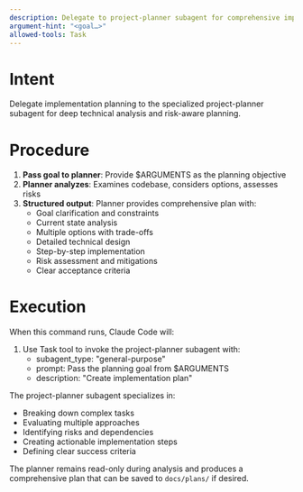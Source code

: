```yaml
---
description: Delegate to project-planner subagent for comprehensive implementation planning
argument-hint: "<goal…>"
allowed-tools: Task
---
```



# Intent

Delegate implementation planning to the specialized project-planner subagent for deep technical analysis and risk-aware planning.

# Procedure

1. **Pass goal to planner**: Provide $ARGUMENTS as the planning objective
2. **Planner analyzes**: Examines codebase, considers options, assesses risks
3. **Structured output**: Planner provides comprehensive plan with:
   - Goal clarification and constraints
   - Current state analysis
   - Multiple options with trade-offs
   - Detailed technical design
   - Step-by-step implementation
   - Risk assessment and mitigations
   - Clear acceptance criteria

# Execution

When this command runs, Claude Code will:

1. Use Task tool to invoke the project-planner subagent with:
   - subagent_type: "general-purpose"
   - prompt: Pass the planning goal from $ARGUMENTS
   - description: "Create implementation plan"

The project-planner subagent specializes in:
- Breaking down complex tasks
- Evaluating multiple approaches
- Identifying risks and dependencies
- Creating actionable implementation steps
- Defining clear success criteria

The planner remains read-only during analysis and produces a comprehensive plan that can be saved to `docs/plans/` if desired.

